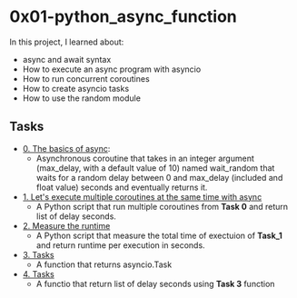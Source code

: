 # 0x01-python_async_function

In this project, I learned about:
+ async and await syntax
+ How to execute an async program with asyncio
+ How to run concurrent coroutines
+ How to create asyncio tasks
+ How to use the random module

## Tasks 
+ [0. The basics of async](https://github.com/Yosef-S-A/alx-backend-python/blob/main/0x01-python_async_function/0-basic_async_syntax.py):
   - Asynchronous coroutine that takes in an integer argument (max_delay, with a default value of 10) named wait_random that waits for a random delay between 0 and max_delay (included and float value) seconds and eventually returns it.
+ [1. Let's execute multiple coroutines at the same time with async](https://github.com/Yosef-S-A/alx-backend-python/blob/main/0x01-python_async_function/1-concurrent_coroutines.py)
   - A Python script that run multiple coroutines from **Task 0** and return list of delay seconds.
 + [2. Measure the runtime](https://github.com/Yosef-S-A/alx-backend-python/blob/main/0x01-python_async_function/2-measure_runtime.py)
   - A Python script that measure the total time of exectuion of **Task_1** and return runtime per execution in seconds.
  + [3. Tasks](https://github.com/Yosef-S-A/alx-backend-python/blob/main/0x01-python_async_function/3-tasks.py)
     - A function that returns asyncio.Task
  + [4. Tasks](https://github.com/Yosef-S-A/alx-backend-python/blob/main/0x01-python_async_function/4-tasks.py)
     - A functio that return list of delay seconds using **Task 3** function
